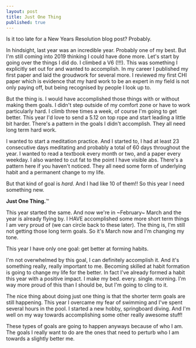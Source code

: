```yaml
---
layout: post
title: Just One Thing
published: true
---
```

Is it too late for a New Years Resolution blog post? Probably.

In hindsight, last year was an incredible year. Probably one of my best. But I'm still coming into 2019 thinking I could have done more. Let's start by going over the things I did do. I climbed a V6 (!!!). This was something I explicitly set out for and wanted to accomplish. In my career I published my first paper and laid the groudwork for several more. I reviewed my first CHI paper which is evidence that my hard work to be an expert in my field is not only paying off, but being recognised by people I look up to. 

But the thing is. I would have accomplished those things with or without making them goals. I didn't step outside of my comfort zone or have to work particularly hard. I climb three times a week, of course I'm going to get better. This year I'd love to send a 5.12 on top rope and start leading a little bit harder. There's a pattern in the goals I didn't accomplish. They all need long term hard work. 

I wanted to start a meditation practice. And I started to, I had at least 23 consecutive days meditating and probably a total of 60 days throughout the year. I wanted to read a textbook every month or two, and a paper every weekday. I also wanted to cut fat to the point I have visible abs. There's a pattern here if you haven't noticed. They all need some form of underlying habit and a permanent change to my life.

But that kind of goal is *hard*. And I had like 10 of them!! So this year I need something new. 

**Just One Thing.**™

This year started the same. And now we're in ~February~ March and the year is already flying by. I HAVE accomplished some more short term things I am very proud of (we can circle back to these later). The thing is, I'm still not getting those long term goals. So it's March now and I'm changing my tone.

This year I have only one goal: get better at forming habits. 

I'm not overwhelmed by this goal, I can definitely accomplish it. And it's something really, really important to me. Becoming skilled at habit formation is going to change my life for the better. In fact I've already formed a habit this year with a positive impact. I make my bed. every. single. morning. I'm way more proud of this than I should be, but I'm going to cling to it.

The nice thing about doing just one thing is that the shorter term goals are still happening. This year I overcame my fear of swimming and I've spent several hours in the pool. I started a new hobby, springboard diving. And I'm well on my way towards accomplishing some other really awesome stuff! 

These types of goals are going to happen anyways because of who I am. The goals I really want to do are the ones that need to perturb who I am towards a slightly better me. 